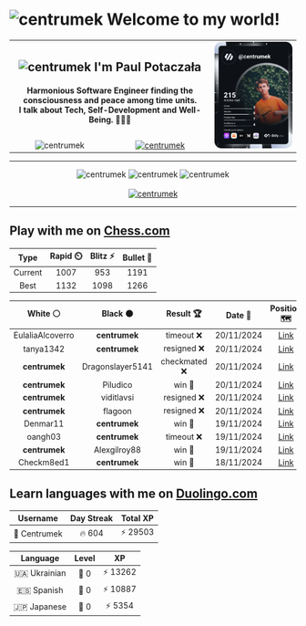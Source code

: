<h1>
  <img
    src="https://emojis.slackmojis.com/emojis/images/1531849430/4246/blob-sunglasses.gif"
    width="30"
    alt="centrumek"
  />
  Welcome to my world!
</h1>

<table>
  <tbody>
    <tr>
      <td align="center" width="70%" colspan="2">
        <h2>
          <img
            src="https://raw.githubusercontent.com/MartinHeinz/MartinHeinz/master/wave.gif"
            width="30px"
            alt="centrumek"
          />
          I'm Paul Potaczała
        </h2>
        <h4>
          Harmonious Software Engineer finding the consciousness and peace among time units.
          <br/>
          I talk about Tech, Self-Development and Well-Being. 🌿🧘🚀
        </h4>
      </td>
      <td width="30%" rowspan="2">
        <a href="https://app.daily.dev/centrumek">
          <img
            src="./devcard.svg"
            alt="centrumek"
          />
        </a>
      </td>
    </tr>
    <tr align="center">
      <td>
        <img
          src="https://komarev.com/ghpvc/?username=centrumek&label=visitors&color=0e75b6&style=flat"
          alt="centrumek"
        >
      </td>
      <td>
        <a href="https://stackoverflow.com/users/14496012/centrumek">
          <img
            src="https://stackoverflow.com/users/flair/14496012.png?theme=dark"
            alt="centrumek"
          >
        </a>
      </td>
    </tr>
  </tbody>
</table>

---
<div align="center">
  <img 
    src="https://github-readme-stats.vercel.app/api?username=centrumek&show_icons=true&count_private=true&theme=dark&hide_border=true&hide=issues,contribs&bg_color=00000000"
    alt="centrumek"
  />
  <img
    src="https://github-readme-stats.vercel.app/api/top-langs/?username=centrumek&layout=compact&hide_border=true&theme=dark&bg_color=00000000&langs_count=6&exclude_repo=air-statistic-app"
    alt="centrumek"
  />
  <img 
    src="https://github-readme-streak-stats.herokuapp.com?user=centrumek&theme=dark&hide_border=true&background=FFFFFF00"
    alt="centrumek"
  />
  <br/>
  <br/>
  <a href="https://www.buymeacoffee.com/centrumek">
    <img
      src="https://cdn.buymeacoffee.com/buttons/v2/default-orange.png"
      height="50"
      width="210"
      alt="centrumek"
    />
  </a>
</div>

---

## Play with me on [Chess.com](https://www.chess.com/member/centrumek)

<div align="center">
<!--START_SECTION:chessStats-->
<!-- Automatically generated with https://github.com/Balastrong/chess-stats-action -->

| Type | Rapid ⏲️ | Blitz ⚡ | Bullet 🔫 |
|:---:|:---:|:---:|:---:|
| Current | 1007 | 953 | 1191 |
| Best | 1132 | 1098 | 1266 |

| White ⚪ | Black ⚫ | Result 🏆 | Date 📅 | Position 🗺️ | Type 🕕 |
|:---:|:---:|:---:|:---:|:---:|:---:|
| EulaliaAlcoverro | **centrumek** | timeout ❌ | 20/11/2024 | <a href="http://www.ee.unb.ca/cgi-bin/tervo/fen.pl?select=8/8/R3k3/2n5/8/KP3P2/P1r5/8 b - -">Link</a> | Bullet |
| tanya1342 | **centrumek** | resigned ❌ | 20/11/2024 | <a href="http://www.ee.unb.ca/cgi-bin/tervo/fen.pl?select=8/2R5/5kp1/5p2/8/8/1P4PP/5K2 b - -">Link</a> | Bullet |
| **centrumek** | Dragonslayer5141 | checkmated ❌ | 20/11/2024 | <a href="http://www.ee.unb.ca/cgi-bin/tervo/fen.pl?select=2br2k1/1p3ppp/1K3b2/r1q5/P7/6P1/7P/R2Q1BNR w - -">Link</a> | Bullet |
| **centrumek** | Piludico | win 🥇 | 20/11/2024 | <a href="http://www.ee.unb.ca/cgi-bin/tervo/fen.pl?select=rn1qkbnr/ppp2ppp/8/4p3/4P1Q1/3P4/PPP3PP/RNB1KBNR b KQkq -">Link</a> | Bullet |
| **centrumek** | viditlavsi | resigned ❌ | 20/11/2024 | <a href="http://www.ee.unb.ca/cgi-bin/tervo/fen.pl?select=1k3r2/p1p5/1p6/4p3/P1P1r3/8/1P4p1/2K5 w - -">Link</a> | Bullet |
| **centrumek** | flagoon | resigned ❌ | 20/11/2024 | <a href="http://www.ee.unb.ca/cgi-bin/tervo/fen.pl?select=6k1/p6p/1ppbq1p1/3p4/1P1P4/B1KP4/P7/8 w - - 0 34">Link</a> | Daily |
| Denmar11 | **centrumek** | win 🥇 | 19/11/2024 | <a href="http://www.ee.unb.ca/cgi-bin/tervo/fen.pl?select=r1k4r/p2q4/1pp4n/3pR3/3PpN1p/1PN1P3/P1P5/2K1Q1R1 w - -">Link</a> | Bullet |
| oangh03 | **centrumek** | timeout ❌ | 19/11/2024 | <a href="http://www.ee.unb.ca/cgi-bin/tervo/fen.pl?select=8/7r/5k2/6PP/5P2/2P3K1/8/8 b - -">Link</a> | Bullet |
| **centrumek** | Alexgilroy88 | win 🥇 | 19/11/2024 | <a href="http://www.ee.unb.ca/cgi-bin/tervo/fen.pl?select=1r4k1/p1Q2ppp/8/q7/3P4/1P5P/PK6/4r3 b - -">Link</a> | Bullet |
| Checkm8ed1 | **centrumek** | win 🥇 | 18/11/2024 | <a href="http://www.ee.unb.ca/cgi-bin/tervo/fen.pl?select=3k4/1p1n4/p1pN4/2Pp4/3P2p1/2NB2P1/PP3P2/2K5 w - -">Link</a> | Bullet |

<!--END_SECTION:chessStats-->
</div>

## Learn languages with me on [Duolingo.com](https://www.duolingo.com/profile/Centrumek)

<div align="center">
<!--START_SECTION:duolingoStats-->
<!-- Automatically generated with https://github.com/centrumek/duolingo-readme-stats-->

| Username | Day Streak | Total XP |
|:---:|:---:|:---:|
| 👤 Centrumek | 🔥 604 | ⚡ 29503 |

| Language | Level | XP |
|:---:|:---:|:---:|
| 🇺🇦 Ukrainian | 👑 0 | ⚡ 13262 |
| 🇪🇸 Spanish | 👑 0 | ⚡ 10887 |
| 🇯🇵 Japanese | 👑 0 | ⚡ 5354 |

<!--END_SECTION:duolingoStats-->
</div>
<!--
**centrumek/centrumek** is a ✨ _special_ ✨ repository because its `README.md` (this file) appears on your GitHub profile.

Here are some ideas to get you started:

- 🔭 I’m currently working on ...
- 🌱 I’m currently learning ...
- 👯 I’m looking to collaborate on ...
- 🤔 I’m looking for help with ...
- 💬 Ask me about ...
- 📫 How to reach me: ...
- 😄 Pronouns: ...
- ⚡ Fun fact: ...
-->
